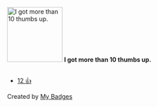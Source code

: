 <img src="https://my-badges.github.io/my-badges/thumbs-up-10.png" alt="I got more than 10 thumbs up." title="I got more than 10 thumbs up." width="128">
<strong>I got more than 10 thumbs up.</strong>
<br><br>

* <a href="https://github.com/SigNoz/signoz/issues/6001">12 👍</a>


Created by <a href="https://github.com/my-badges/my-badges">My Badges</a>